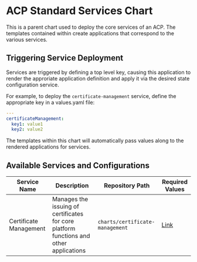 # ACP Standard Services Chart
This is a parent chart used to deploy the core services of an ACP. The templates contained within create applications that correspond to the various services.

## Triggering Service Deployment
Services are triggered by defining a top level key, causing this application to render the approriate application definition and apply it via the desired state configuration service.

For example, to deploy the `certificate-management` service, define the appropriate key in a values.yaml file:
```yaml
---
certificateManagement:
  key1: value1
  key2: value2
```

The templates within this chart will automatically pass values along to the rendered applications for services.

## Available Services and Configurations
| Service Name | Description | Repository Path | Required Values |
| --- | --- | --- | --- |
| Certificate Management | Manages the issuing of certificates for core platform functions and other applications | `charts/certificate-management` | [Link](../certificate-management/README.md#required-values) |
